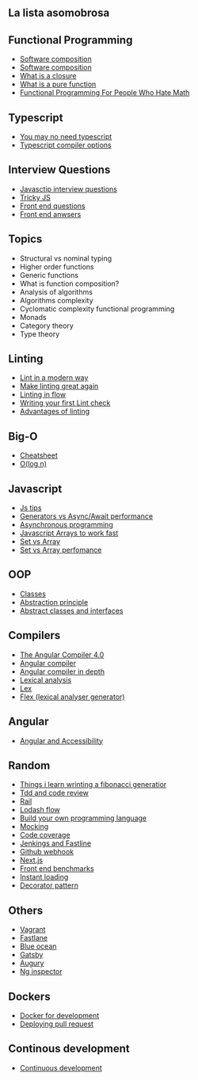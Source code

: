 ## La lista asomobrosa

## Functional Programming
- [Software composition](https://medium.com/javascript-scene/composing-software-an-introduction-27b72500d6ea)
- [Software composition](https://medium.com/javascript-scene/a-functional-programmers-introduction-to-javascript-composing-software-d670d14ede30)
- [What is a closure](https://medium.com/javascript-scene/master-the-javascript-interview-what-is-a-closure-b2f0d2152b36)
- [What is a pure function](https://medium.com/javascript-scene/master-the-javascript-interview-what-is-a-pure-function-d1c076bec976)
- [Functional Programming For People Who Hate Math](https://www.youtube.com/watch?v=SlfipOW_ilU)

## Typescript
- [You may no need typescript](https://medium.com/javascript-scene/you-might-not-need-typescript-or-static-types-aa7cb670a77b)
- [Typescript compiler options](http://www.typescriptlang.org/docs/handbook/compiler-options.html)

## Interview Questions
- [Javasctip interview questions](https://github.com/yangshun/front-end-interview-handbook/blob/master/questions/javascript-questions.md)
- [Tricky JS](https://www.youtube.com/watch?v=MY0UBGX2FtA)
- [Front end questions](https://github.com/h5bp/Front-end-Developer-Interview-Questions#-js-questions)
- [Front end anwsers](https://gist.github.com/bradfrost/59096a855281c433adc1)

## Topics
- Structural vs nominal typing
- Higher order functions
- Generic functions
- What is function composition?
- Analysis of algorithms
- Algorithms complexity
- Cyclomatic complexity functional programming
- Monads
- Category theory
- Type theory

## Linting
- [Lint in a modern way](https://medium.com/@dan_abramov/lint-like-it-s-2015-6987d44c5b48)
- [Make linting great again](https://medium.com/@okonetchnikov/make-linting-great-again-f3890e1ad6b8)
- [Linting in flow](https://medium.com/flow-type/linting-in-flow-7709d7a7e969)
- [Writing your first Lint check](https://medium.com/@vanniktech/writing-your-first-lint-check-39ad0e90b9e6)
- [Advantages of linting](http://blog.rangle.io/understanding-the-real-advantages-of-using-eslint/)

## Big-O
- [Cheatsheet](http://bigocheatsheet.com/)
- [O(log n)](https://stackoverflow.com/questions/2307283/what-does-olog-n-mean-exactly)

## Javascript 
- [Js tips](https://developer.telerik.com/featured/seven-javascript-quirks-i-wish-id-known-about/)
- [Generators vs Async/Await performance](https://medium.com/@markherhold/generators-vs-async-await-performance-806d8375a01a)
- [Asynchronous programming](https://medium.com/front-end-hacking/modern-javascript-and-asynchronous-programming-generators-yield-vs-async-await-550275cbe433)
- [Javascript Arrays to work fast](https://gamealchemist.wordpress.com/2013/05/01/lets-get-those-javascript-arrays-to-work-fast/)
- [Set vs Array](https://medium.com/front-end-hacking/es6-set-vs-array-what-and-when-efc055655e1a)
- [Set vs Array perfomance](https://stackoverflow.com/questions/39007637/javascript-set-vs-array-performance)

## OOP
- [Classes](https://medium.com/@dan_abramov/how-to-use-classes-and-sleep-at-night-9af8de78ccb4)
- [Abstraction principle](https://en.wikipedia.org/wiki/Abstraction_principle_(computer_programming))
- [Abstract classes and interfaces](https://www.youtube.com/watch?v=AU07jJc_qMQ)

## Compilers
- [The Angular Compiler 4.0](https://www.youtube.com/watch?v=RXYjPYkFwy4&t=387s)
- [Angular compiler](https://www.youtube.com/watch?v=QQ2plVD0gDI)
- [Angular compiler in depth](https://www.youtube.com/watch?v=E707WJakn7A)
- [Lexical analysis](https://en.wikipedia.org/wiki/Lexical_analysis)
- [Lex](https://en.wikipedia.org/wiki/Lex_%28software%29)
- [Flex (lexical analyser generator)](https://en.wikipedia.org/wiki/Flex_(lexical_analyser_generator))

## Angular
- [Angular and Accessibility](https://medium.com/dailyjs/angular-and-accessibility-8ae1f601803a)

## Random
- [Things i learn wrinting a fibonacci generatior](https://medium.com/javascript-scene/7-surprising-things-i-learned-writing-a-fibonacci-generator-4886a5c87710)
- [Tdd and code review](https://medium.com/javascript-scene/the-outrageous-cost-of-skipping-tdd-code-reviews-57887064c412)
- [Rail](https://www.smashingmagazine.com/2015/10/rail-user-centric-model-performance/)
- [Lodash flow](https://lodash.com/docs/4.17.5#flow)
- [Build your own programming language](https://medium.freecodecamp.org/the-programming-language-pipeline-91d3f449c919)
- [Mocking](https://medium.com/javascript-scene/mocking-is-a-code-smell-944a70c90a6a)
- [Code coverage](https://www.scrum.org/resources/blog/whats-good-code-coverage-have)
- [Jenkings and Fastline](https://medium.com/@cherrmann.com/continuous-integration-and-delivery-for-ios-with-jenkins-and-fastlane-part-1-3b17f1901a73)
- [Github webhook](https://developer.github.com/webhooks/)
- [Next.js](https://github.com/zeit/next.js/)
- [Front end benchmarks](https://medium.freecodecamp.org/a-real-world-comparison-of-front-end-frameworks-with-benchmarks-2018-update-e5760fb4a962)
- [Instant loading](https://www.youtube.com/watch?v=OJ8_MvYJqaA)
- [Decorator pattern](https://www.youtube.com/watch?v=WPOLDEk1LF0)

## Others
- [Vagrant](https://www.vagrantup.com/)
- [Fastlane](https://fastlane.tools/)
- [Blue ocean](https://plugins.jenkins.io/blueocean-jira)
- [Gatsby](https://www.gatsbyjs.org/)
- [Augury](https://chrome.google.com/webstore/detail/augury/elgalmkoelokbchhkhacckoklkejnhcd)
- [Ng inspector](https://chrome.google.com/webstore/detail/ng-inspector-for-angularj/aadgmnobpdmgmigaicncghmmoeflnamj)
## Dockers
- [Docker for development](https://medium.com/travis-on-docker/why-and-how-to-use-docker-for-development-a156c1de3b24)
- [Deploying pull request](https://blog.codecentric.de/en/2017/01/deploying-pull-requests-docker/)

## Continous development
- [Continuous development](https://blog.takipi.com/jenkins-vs-travis-ci-vs-circle-ci-vs-teamcity-vs-codeship-vs-gitlab-ci-vs-bamboo/)
